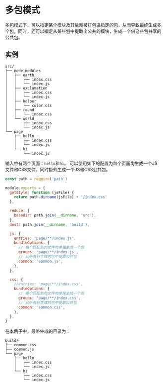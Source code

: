 # 多包模式
多包模式下，可以指定某个模块及其依赖被打包进指定的包，从而导致最终生成多个包。同时，还可以指定从某些包中提取出公共的模块，生成一个供这些包共享的公共包。

## 实例

```
src/
├── node_modules
│   ├── earth
│   │   ├── index.css
│   │   └── index.js
│   ├── exclamation
│   │   ├── index.css
│   │   └── index.js
│   ├── helper
│   │   └── color.css
│   ├── round
│   │   └── index.css
│   └── world
│       ├── index.css
│       └── index.js
└── page
    ├── hello
    │   ├── index.css
    │   └── index.js
    └── hi
        └── index.js

```

输入中有两个页面：`hello`和`hi`。
可以使用如下的配置为每个页面均生成一个JS文件和CSS文件，同时额外生成一个JS和CSS公共包。

```js
const path = require('path')

module.exports = {
  getStyle: function (jsFile) {
    return path.dirname(jsFile) + '/index.css'
  },

  reduce: {
    basedir: path.join(__dirname, 'src'),
  },
  dest: path.join(__dirname, 'build'),

  js: {
    entries: 'page/**/index.js',
    bundleOptions: {
      // 每个匹配到的文件均单独生成一个包
      groups: 'page/**/index.js',
      // 从所有已生成的包中提取公共包
      common: 'common.js',
    },
  },

  css: {
    //entries: 'page/**/index.css',
    bundleOptions: {
      // 每个匹配到的文件均单独生成一个包
      groups: 'page/**/index.css',
      // 从所有已生成的包中提取公共包
      common: 'common.css',
    },
  },
}

```

在本例子中，最终生成的目录为：
```
build/
├── common.css
├── common.js
└── page
    ├── hello
    │   ├── index.css
    │   └── index.js
    └── hi
        ├── index.css
        └── index.js

```

